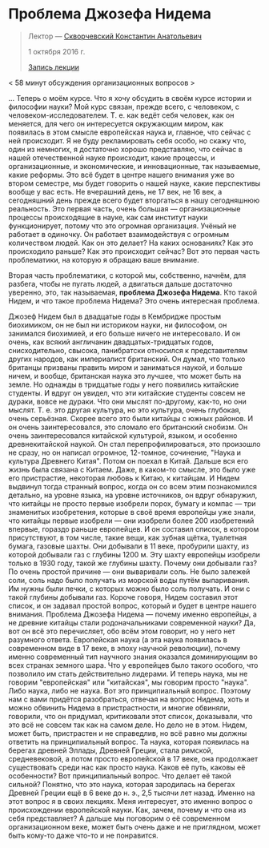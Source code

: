 # Проблема Джозефа Нидема

> Лектор — [Скворчевский Константин Анатольевич](http://wikimipt.org/wiki/Скворчевский_Константин_Анатольевич)
>
> 1 октября 2016 г.
>
> [Запись лекции](https://drive.google.com/open?id=0B_ciiYZxHJLSekxFWUtvMi0zOUE)

< 58 минут обсуждения организационных вопросов >

... Теперь о моём курсе. Что я хочу обсудить в своём курсе истории и философии науки? Мой курс связан, прежде всего, с человеком, с человеком-исследователем. Т. е. как ведёт себя человек, как он меняется, для чего он интересуется окружающим миром, как появилась в этом смысле европейская наука и, главное, что сейчас с ней происходит. Я не буду рекламировать себя особо, но скажу что, один из немногих, я достаточно хорошо представляю, что сейчас в нашей отечественной науке происходит, какие процессы, и организационные, и экономические, и инновационные, так называемые, какие реформы. Это всё будет в центре нашего внимания уже во втором семестре, мы будет говорить о нашей науке, какие перспективы вообще у вас есть. Не вчерашний день, не 17 век, не 16 век, а сегодняшний день прежде всего будет вторгаться в нашу сегодняшнюю реальность. Это первая часть, очень большая — организационные процессы происходящие в науке, как сам институт науки функционирует, потому что это огромная организация. Учёный не работает в одиночку. Он работает взаимодействуя с огромным количеством людей. Как он это делает? На каких основаниях? Как это происходило раньше? Как это происходит сейчас? Вот это первая часть проблематики, на которую я обращаю ваше внимание.

Вторая часть проблематики, с которой мы, собственно, начнём, для разбега, чтобы не пугать людей, а двигаться дальше достаточно уверенно, это, так называемая, **проблема Джозефа Нидема**. Кто такой Нидем, и что такое проблема Нидема? Это очень интересная проблема.

Джозеф Нидем был в двадцатые годы в Кембридже простым биохимиком, он не был ни историком науки, ни философом, он занимался биохимией, и его больше ничего не интересовало. И он очень, как всякий англичанин двадцатых-тридцатых годов, снисходительно, свысока, панибратски относился к представителям других народов, как империалист британский. Он думал, что только британцы призваны править миром и заниматься наукой, и больше ничем, и вообще, британская наука это лучшее, что может быть на земле. Но однажды в тридцатые годы у него появились китайские студенты. И вдруг он увидел, что эти китайские студенты совсем не дураки, вовсе не дураки. Что они мыслят по-другому, как-то, но они мыслят. Т. е. это другая культура, но это культура, очень глубокая, очень серьёзная. Скорее всего это были китайцы с южных районов. И он очень заинтересовался, это сломало его британский снобизм. Он очень заинтересовался китайской культурой, языком, и особенно древнекитайской наукой. Он стал перепрофилироваться, это произошло не сразу, но он написал огромное, 12-томное, сочинение, "Наука и культура Древнего Китая". Потом он поехал в Китай. Дальше вся его жизнь была связана с Китаем. Даже, в каком-то смысле, это было уже его пристрастие, некоторая любовь к Китаю, к китайцам. И Нидем выдвинул тогда странный вопрос, когда он со всем этим познакомился детально, на уровне языка, на уровне источников, он вдруг обнаружил, что китайцы не просто первые изобрели порох, бумагу и компас — три знаменитых изобретения, которые в своё время европейцы уже знали, что китайцы первые изобрели — они изобрели более 200 изобретений впервые, гораздо раньше европейцев. И он составил список, в котором присутствуют, в том числе, такие вещи, как зубная щётка, туалетная бумага, газовые шахты. Они добывали в 11 веке, пробурили шахту, из которой добывали газ с глубины 1200 м. Эту шахту европейцы изобрели только в 1930 году, такой же глубины шахту. Почему они добывали газ? По очень простой причине — они вываривали соль. Не было залежей соли, соль надо было получать из морской воды путём выпаривания. Им нужны были печки, с которых можно было соль получать. И они с такой глубины добывали газ. Короче говоря, Нидем составил этот список, и он задавал простой вопрос, который и будет в центре нашего внимания. Проблема Джозефа Нидема — почему именно европейцы, а не древние китайцы стали родоначальниками современной науки? Да, вот он всё это перечисляет, обо всём этом говорит, но у него нет разумного ответа. Европейская наука (а эта наука появилась в современном виде в 17 веке, в эпоху научной революции), почему именно современный тип научного знания оказался доминирующим во всех странах земного шара. Что у европейцев было такого особого, что позволило им стать действительно лидерами. И теперь наука, мы не говорим "европейская" или "китайская", мы говорим просто "наука". Либо наука, либо не наука. Вот это принципиальный вопрос. Поэтому нам с вами придётся разобраться, отвечая на вопрос Нидема, хоть и можно обвинить Нидема в пристрастности, и многие обвиняли, говорили, что он придумал, критиковали этот список, доказывали, что это всё не совсем так как на самом деле. Но дело не в этом. Нидем, может быть, пристрастен и не справедлив, но всё равно мы должны ответить на принципиальный вопрос. Та наука, которая появилась на берегах древней Эллады, Древней Греции, стала римской, средневековой, а потом просто европейской в 17 веке, она продолжает существовать среди нас как просто наука. Каков её путь, каковы её особенности? Вот принципиальный вопрос. Что делает её такой сильной? Понятно, что это наука, которая зародилась на берегах Древней Греции ещё в 6 веке до н. э., 2,5 тысячи лет назад. Именно на этот вопрос я в своих лекциях. Меня интересует, это именно вопрос о происхождении европейской науки. Как, зачем, почему и что она из себя представляет? А дальше мы поговорим о её современном организационном веке, может быть очень даже и не приглядном, может быть кому-то даже что-то и не понравится.
